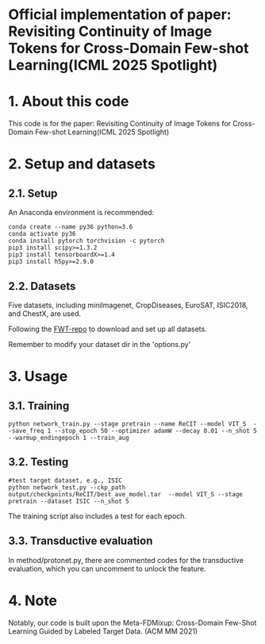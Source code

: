 # Official implementation of paper: Revisiting Continuity of Image Tokens for Cross-Domain Few-shot Learning(ICML 2025 Spotlight)

# 1. About this code

This code is for the paper: Revisiting Continuity of Image Tokens for Cross-Domain Few-shot Learning(ICML 2025 Spotlight)

# 2. Setup and datasets

## 2.1. Setup

An Anaconda environment is recommended:

```
conda create --name py36 python=3.6
conda activate py36
conda install pytorch torchvision -c pytorch
pip3 install scipy>=1.3.2
pip3 install tensorboardX>=1.4
pip3 install h5py>=2.9.0
```

## 2.2. Datasets

Five datasets, including miniImagenet, CropDiseases, EuroSAT, ISIC2018, and ChestX, are used.

Following the [FWT-repo](https://github.com/hytseng0509/CrossDomainFewShot) to download and set up all datasets.

Remember to modify your dataset dir in the 'options.py'

# 3. Usage

## 3.1. Training

```
python network_train.py --stage pretrain --name ReCIT --model VIT_S  --save_freq 1 --stop_epoch 50 --optimizer adamW --decay 0.01 --n_shot 5 --warmup_endingepoch 1 --train_aug
```

## 3.2. Testing

```
#test target dataset, e.g., ISIC
python network_test.py --ckp_path output/checkpoints/ReCIT/best_ave_model.tar  --model VIT_S --stage pretrain --dataset ISIC --n_shot 5 
```

The training script also includes a test for each epoch.

## 3.3. Transductive evaluation

In method/protonet.py, there are commented codes for the transductive evaluation, which you can uncomment to unlock the feature.

# 4. Note

Notably, our code is built upon the Meta-FDMixup: Cross-Domain Few-Shot Learning Guided by Labeled Target Data. (ACM MM 2021)
